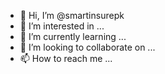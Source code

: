 - 👋 Hi, I’m @smartinsurepk
- 👀 I’m interested in ...
- 🌱 I’m currently learning ...
- 💞️ I’m looking to collaborate on ...
- 📫 How to reach me ...

<!---
smartinsurepk/smartinsurepk is a ✨ special ✨ repository because its `README.md` (this file) appears on your GitHub profile.
You can click the Preview link to take a look at your changes.
--->
